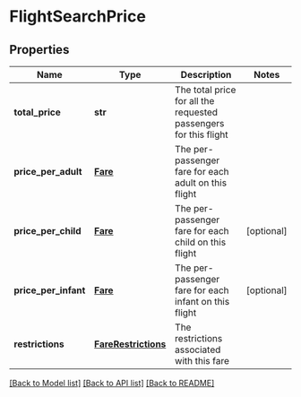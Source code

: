 # FlightSearchPrice

## Properties
Name | Type | Description | Notes
------------ | ------------- | ------------- | -------------
**total_price** | **str** | The total price for all the requested passengers for this flight | 
**price_per_adult** | [**Fare**](Fare.md) | The per-passenger fare for each adult on this flight | 
**price_per_child** | [**Fare**](Fare.md) | The per-passenger fare for each child on this flight | [optional] 
**price_per_infant** | [**Fare**](Fare.md) | The per-passenger fare for each infant on this flight | [optional] 
**restrictions** | [**FareRestrictions**](FareRestrictions.md) | The restrictions associated with this fare | 

[[Back to Model list]](../README.md#documentation-for-models) [[Back to API list]](../README.md#documentation-for-api-endpoints) [[Back to README]](../README.md)


